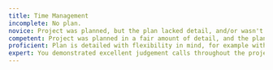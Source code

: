 ```yaml
---
title: Time Management
incomplete: No plan.
novice: Project was planned, but the plan lacked detail, and/or wasn't well followed.
competent: Project was planned in a fair amount of detail, and the plan was largely followed. However, at times it may have been preferable to revise the plan instead of sticking to it religiously.
proficient: Plan is detailed with flexibility in mind, for example with buffers. The plan was well followed, but also reviewed regularly to determine whether changes were needed.
expert: You demonstrated excellent judgement calls throughout the project regarding necessary changes to the plan.
---
```

